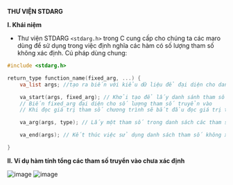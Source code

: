 **THƯ VIỆN STDARG**

**I. Khái niệm**

* Thư viện STDARG ```<stdarg.h>``` trong C cung cấp cho chúng ta các maro dùng để sử dụng trong việc định nghĩa các hàm có số lượng tham số không xác định. Cú pháp dùng chung:

```c
#include <stdarg.h>

return_type function_name(fixed_arg, ...) {
    va_list args; //tạo ra biến với kiểu dữ liệu để đại diện cho danh sách các tham số

    va_start(args, fixed_arg); // Khởi tạo để lấy danh sánh tham số và báo cho chương trình biết bắt đầu từ đâu.
    // Biến fixed_arg đại diện cho số lượng tham số truyển vào
    // Khi đọc giá trị tham số chương trình sẽ bắt đầu đọc giá trị tham số ngay sau biến fixed_arg

    va_arg(args, type); // Lấy một tham số trong danh sách các tham số không xác định chuyển về data type chỉ định

    va_end(args); // Kết thúc việc sử dụng danh sách tham số không xác định

}
```
**II. Ví dụ hàm tính tổng các tham số truyển vào chưa xác định**

![image](https://github.com/user-attachments/assets/7075e333-2e5b-42af-be3b-1d9ebf227a3a)  ![image](https://github.com/user-attachments/assets/68fa9636-ec1d-47a3-a878-a4b772603c4a)

